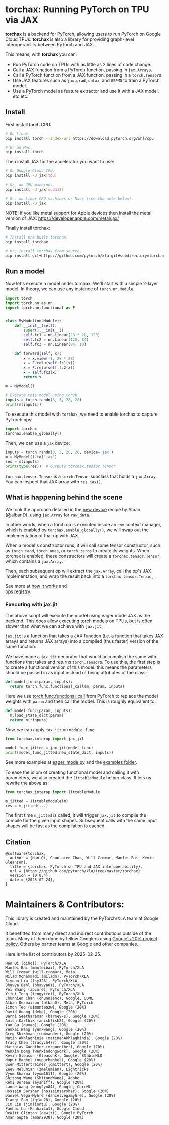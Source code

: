 # torchax: Running PyTorch on TPU via JAX

**torchax** is a backend for PyTorch, allowing users to run
PyTorch on Google Cloud TPUs. **torchax** is also a library for providing
graph-level interoperability between PyTorch and JAX.

This means, with **torchax** you can:
* Run PyTorch code on TPUs with as little as 2 lines of code change.
* Call a JAX function from a PyTorch function, passing in `jax.Array`s.
* Call a PyTorch function from a JAX function, passing in a `torch.Tensor`s.
* Use JAX features such as `jax.grad`, `optax`, and `GSPMD` to train a PyTorch
  model.
* Use a PyTorch model as feature extractor and use it with a JAX model.
etc etc.

## Install

First install torch CPU:

```bash
# On Linux.
pip install torch --index-url https://download.pytorch.org/whl/cpu

# Or on Mac.
pip install torch
```

Then install JAX for the accelerator you want to use:

```bash
# On Google Cloud TPU.
pip install -U jax[tpu]

# Or, on GPU machines.
pip install -U jax[cuda12]

# Or, on Linux CPU machines or Macs (see the note below).
pip install -U jax
```

NOTE: if you like metal support for Apple devices then install the
metal version of JAX: https://developer.apple.com/metal/jax/

Finally install torchax:

```bash
# Install pre-built torchax.
pip install torchax

# Or, install torchax from source.
pip install git+https://github.com/pytorch/xla.git#subdirectory=torchax
```

## Run a model

Now let's execute a model under torchax. We'll start with a simple 2-layer model.
In theory, we can use any instance of `torch.nn.Module`.

```python
import torch
import torch.nn as nn
import torch.nn.functional as F


class MyModel(nn.Module):
    def __init__(self):
        super().__init__()
        self.fc1 = nn.Linear(28 * 28, 120)
        self.fc2 = nn.Linear(120, 84)
        self.fc3 = nn.Linear(84, 10)

    def forward(self, x):
        x = x.view(-1, 28 * 28)
        x = F.relu(self.fc1(x))
        x = F.relu(self.fc2(x))
        x = self.fc3(x)
        return x

m = MyModel()

# Execute this model using torch.
inputs = torch.randn(3, 3, 28, 28)
print(m(inputs))
```

To execute this model with `torchax`, we need to enable torchax to capture PyTorch ops:

```python
import torchax
torchax.enable_globally()
```

Then, we can use a `jax` device:

```python
inputs = torch.randn(3, 3, 28, 28, device='jax')
m = MyModel().to('jax')
res = m(inputs)
print(type(res))  # outputs torchax.tensor.Tensor
```

`torchax.tensor.Tensor` is a `torch.Tensor` subclass that holds
a `jax.Array`. You can inspect that JAX array with `res.jax()`.

## What is happening behind the scene

We took the approach detailed in the
[new device](https://github.com/albanD/subclass_zoo/blob/main/new_device.py)
recipe by Alban (@albanD), using `jax.Array` for `raw_data`.

In other words, when a torch op is executed inside an `env` context manager,
which is enabled by `torchax.enable_globally()`, we will swap out the
implementation of that op with JAX.

When a model's constructor runs, it will call some tensor constructor, such as
`torch.rand`, `torch.ones`, or `torch.zeros` to create its weights. When torchax
is enabled, these constructors will create a `torchax.tensor.Tensor`, which
contains a `jax.Array`.

Then, each subsequent op will extract the `jax.Array`, call the op's JAX
implementation, and wrap the result back into a `torchax.tensor.Tensor`,

See more at [how it works](docs/how_it_works.md) and\
[ops registry](docs/ops_registry.md).

### Executing with jax.jit

The above script will execute the model using eager mode JAX as the backend. This
does allow executing torch models on TPUs, but is often slower than what we can
achieve with `jax.jit`.

`jax.jit` is a function that takes a JAX function (i.e. a function that takes JAX arrays
and returns JAX arrays) into a compiled (thus faster) version of the same function.

We have made a `jax_jit` decorator that would accomplish the same with functions
that takes and returns `torch.Tensor`s. To use this, the first step is to create
a functional version of this model: this means the parameters should be passed in
as input instead of being attributes of the class:

```python
def model_func(param, inputs):
  return torch.func.functional_call(m, param, inputs)
```

Here we use [torch.func.functional_call](https://pytorch.org/docs/stable/generated/torch.func.functional_call.html)
from PyTorch to replace the model weights with `param` and then call the
model. This is roughly equivalent to:

```python
def model_func(param, inputs):
  m.load_state_dict(param)
  return m(*inputs)
```

Now, we can apply `jax_jit` on `module_func`:

```python
from torchax.interop import jax_jit

model_func_jitted = jax_jit(model_func)
print(model_func_jitted(new_state_dict, inputs))
```

See more examples at [eager_mode.py](examples/eager_mode.py) and the
[examples folder](examples/).

To ease the idiom of creating functional model and calling it with parameters,
we also created the `JittableModule` helper class. It lets us rewrite the
above as:

```python
from torchax.interop import JittableModule

m_jitted = JittableModule(m)
res = m_jitted(...)
```

The first time `m_jitted` is called, it will trigger `jax.jit` to compile the
compile for the given input shapes. Subsequent calls with the same input shapes
will be fast as the compilation is cached.

## Citation

```
@software{torchax,
  author = {Han Qi, Chun-nien Chan, Will Cromar, Manfei Bai, Kevin Gleanson},
  title = {torchax: PyTorch on TPU and JAX interoperability},
  url = {https://github.com/pytorch/xla/tree/master/torchax}
  version = {0.0.4},
  date = {2025-02-24},
}
```

# Maintainers & Contributors:

This library is created and maintained by the PyTorch/XLA team at Google Cloud.

It benefitted from many direct and indirect
contributions outside of the team. Many of them done by
fellow Googlers using [Google's 20% project policy](https://ebsedu.org/blog/google-tapping-workplace-actualization-20-time-rule).
Others by partner teams at Google and other companies.

Here is the list of contributors by 2025-02-25.

```
Han Qi (qihqi), PyTorch/XLA
Manfei Bai (manfeibai), PyTorch/XLA
Will Cromar (will-cromar), Meta
Milad Mohammadi (miladm), PyTorch/XLA
Siyuan Liu (lsy323), PyTorch/XLA
Bhavya Bahl (bhavya01), PyTorch/XLA
Pei Zhang (zpcore), PyTorch/XLA
Yifei Teng (tengyifei), PyTorch/XLA
Chunnien Chan (chunnienc), Google, ODML
Alban Desmaison (albanD), Meta, PyTorch
Simon Teo (simonteozw), Google (20%)
David Huang (dvhg), Google (20%)
Barni Seetharaman (barney-s), Google (20%)
Anish Karthik (anishfish2), Google (20%)
Yao Gu (guyao), Google (20%)
Yenkai Wang (yenkwang), Google (20%)
Greg Shikhman (commander), Google (20%)
Matin Akhlaghinia (matinehAkhlaghinia), Google (20%)
Tracy Chen (tracych477), Google (20%)
Matthias Guenther (mrguenther), Google (20%)
WenXin Dong (wenxindongwork), Google (20%)
Kevin Gleason (GleasonK), Google, StableHLO
Nupur Baghel (nupurbaghel), Google (20%)
Gwen Mittertreiner (gmittert), Google (20%)
Zeev Melumian (zmelumian), Lightricks
Vyom Sharma (vyom1611), Google (20%)
Shitong Wang (ShitongWang), Adobe
Rémi Doreau (ayshiff), Google (20%)
Lance Wang (wang2yn84), Google, CoreML
Hossein Sarshar (hosseinsarshar), Google (20%)
Daniel Vega-Myhre (danielvegamyhre), Google (20%)
Tianqi Fan (tqfan28), Google (20%)
Jim Lin (jimlinntu), Google (20%)
Fanhai Lu (FanhaiLu1), Google Cloud
DeWitt Clinton (dewitt), Google PyTorch
Aman Gupta (aman2930), Google (20%)
```
